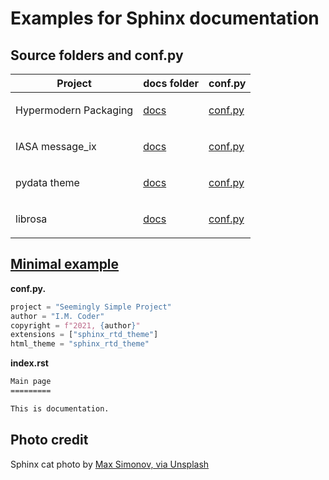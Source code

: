 # Examples for Sphinx documentation

## Source folders and conf.py

<table>
<thead>
<tr class="header">
<th>Project</th>
<th>docs folder</th>
<th>conf.py</th>
</tr>
</thead>
<tbody>
<tr class="odd">
<td><p>Hypermodern Packaging</p></td>
<td><p><a href="https://github.com/cjolowicz/cookiecutter-hypermodern-python/tree/master/%7B%7Bcookiecutter.project_name%7D%7D/docs">docs</a></p></td>
<td><p><a href="https://github.com/cjolowicz/cookiecutter-hypermodern-python/blob/master/%7B%7Bcookiecutter.project_name%7D%7D/docs/conf.py">conf.py</a></p></td>
</tr>
<tr class="even">
<td><p>IASA message_ix</p></td>
<td><p><a href="https://github.com/iiasa/message_ix/tree/master/doc">docs</a></p></td>
<td><p><a href="https://github.com/iiasa/message_ix/blob/master/doc/conf.py">conf.py</a></p></td>
</tr>
<tr class="odd">
<td><p>pydata theme</p></td>
<td><p><a href="https://github.com/pandas-dev/pydata-sphinx-theme/blob/master/docs/">docs</a></p></td>
<td><p><a href="https://github.com/pandas-dev/pydata-sphinx-theme/blob/master/docs/conf.py">conf.py</a></p></td>
</tr>
<tr class="even">
<td><p>librosa</p></td>
<td><p><a href="https://github.com/librosa/librosa/blob/main/docs/">docs</a></p></td>
<td><p><a href="https://github.com/librosa/librosa/blob/main/docs/conf.py">conf.py</a></p></td>
</tr>
</tbody>
</table>

## [Minimal example](https://gitlab.com/epogrebnyak/sphinx-minimal/)

**conf.py.**

```python
project = "Seemingly Simple Project"
author = "I.M. Coder"
copyright = f"2021, {author}"
extensions = ["sphinx_rtd_theme"]
html_theme = "sphinx_rtd_theme"
```

**index.rst**

```rst
Main page
=========

This is documentation.
```

## Photo credit

Sphinx cat photo by [Max Simonov, via Unsplash](https://unsplash.com/photos/fU4YA9w5taw)
